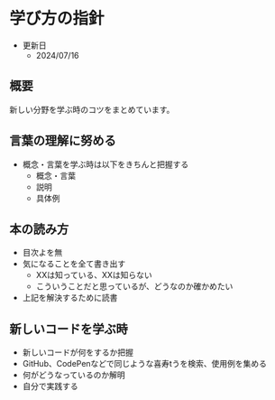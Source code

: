 # 学び方の指針

- 更新日
  - 2024/07/16

## 概要

新しい分野を学ぶ時のコツをまとめています。

## 言葉の理解に努める

- 概念・言葉を学ぶ時は以下をきちんと把握する
  - 概念・言葉
  - 説明
  - 具体例

## 本の読み方

- 目次よを無
- 気になることを全て書き出す
  - XXは知っている、XXは知らない
  - こういうことだと思っているが、どうなのか確かめたい
- 上記を解決するために読書

## 新しいコードを学ぶ時

- 新しいコードが何をするか把握
- GitHub、CodePenなどで同じような喜寿tうを検索、使用例を集める
- 何がどうなっているのか解明
- 自分で実践する